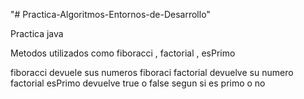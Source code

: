 "# Practica-Algoritmos-Entornos-de-Desarrollo" 

Practica java 

Metodos utilizados como fiboracci , factorial , esPrimo

fiboracci devuele sus numeros fiboraci
factorial devuelve su numero factorial
esPrimo devuelve true o false segun si es primo o no
